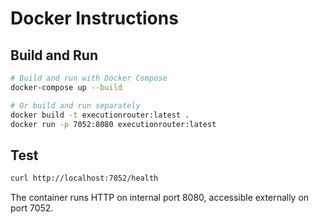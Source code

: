 # Docker Instructions

## Build and Run

```bash
# Build and run with Docker Compose
docker-compose up --build

# Or build and run separately
docker build -t executionrouter:latest .
docker run -p 7052:8080 executionrouter:latest
```

## Test

```bash
curl http://localhost:7052/health
```

The container runs HTTP on internal port 8080, accessible externally on port 7052.